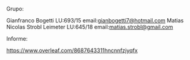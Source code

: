 Grupo:

Gianfranco Bogetti LU:693/15 email:gianbogetti7@hotmail.com
Matias Nicolas Strobl Leimeter LU:645/18 email:matias.strobl@gmail.com

Informe:

https://www.overleaf.com/8687643311hncnnfzjyqfx
